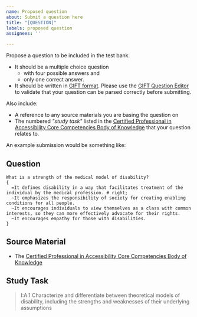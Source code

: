 ```yaml
---
name: Proposed question
about: Submit a question here
title: "[QUESTION]"
labels: proposed question
assignees: ''

---
```


Propose a question to be included in the test bank.  
* It should be a multiple choice question 
  * with four possible answers and 
  * only one correct answer.  
* It should be written in [GIFT format](https://docs.moodle.org/37/en/GIFT_format#Multiple_choice).  Please use the [GIFT Question Editor](https://fuhrmanator.github.io/GIFT-grammar-PEG.js/docs/editor/editor.html) to validate that your question can be parsed correctly before submitting.

Also include:
* A reference to any source materials you are basing the question on
* The numbered _"study task"_ listed in the [Certified Professional in Accessibility Core Competencies Body of Knowledge](https://iaap.membershipsoftware.org/files/IAAP%20CPACC%20BOK%202017_062317.docx) that your question relates to.  

An example submission would be something like:

## Question
```
What is a strength of the medical model of disability?
{
  =It defines disability in a way that facilitates treatment of the individual by the medical profession. # right;
  ~It emphasizes the responsibility of society for creating enabling conditions for all people.
  ~It encourages individuals to view themselves as a class with common interests, so they can more effectively advocate for their rights.
  ~It encourages empathy for those with disabilities.
}
```

## Source Material
* The [Certified Professional in Accessibility Core Competencies Body of Knowledge](https://iaap.membershipsoftware.org/files/IAAP%20CPACC%20BOK%202017_062317.docx)

## Study Task
> I:A.1 Characterize and differentiate between theoretical models of disability, including the strengths and weaknesses of their underlying assumptions
